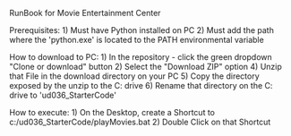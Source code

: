 

RunBook for Movie Entertainment Center

Prerequisites:
    1) Must have Python installed on PC
    2) Must add the path where the 'python.exe' is located to the PATH environmental variable


How to download to PC:
    1) In the repository - click the green dropdown "Clone or download" button 
    2) Select the "Download ZIP" option
    4) Unzip that File in the download directory on your PC
    5) Copy the directory exposed by the unzip to the C: drive
    6) Rename that directory on the C: drive to 'ud036_StarterCode'


How to execute:
    1) On the Desktop, create a Shortcut to c:/ud036_StarterCode/playMovies.bat
    2) Double Click on that Shortcut

